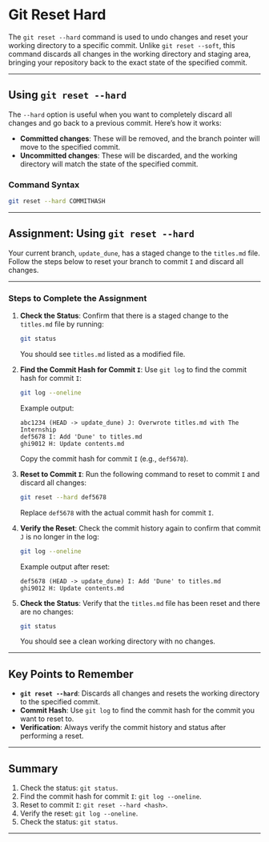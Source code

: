 # Git Reset Hard

The `git reset --hard` command is used to undo changes and reset your working directory to a specific commit. Unlike `git reset --soft`, this command discards all changes in the working directory and staging area, bringing your repository back to the exact state of the specified commit.

---

## Using `git reset --hard`

The `--hard` option is useful when you want to completely discard all changes and go back to a previous commit. Here’s how it works:

- **Committed changes**: These will be removed, and the branch pointer will move to the specified commit.
- **Uncommitted changes**: These will be discarded, and the working directory will match the state of the specified commit.

### Command Syntax

```bash
git reset --hard COMMITHASH
```

---

## Assignment: Using `git reset --hard`

Your current branch, `update_dune`, has a staged change to the `titles.md` file. Follow the steps below to reset your branch to commit `I` and discard all changes.

---

### Steps to Complete the Assignment

1. **Check the Status**:
   Confirm that there is a staged change to the `titles.md` file by running:

   ```bash
   git status
   ```

   You should see `titles.md` listed as a modified file.

2. **Find the Commit Hash for Commit `I`**:
   Use `git log` to find the commit hash for commit `I`:

   ```bash
   git log --oneline
   ```

   Example output:

   ```
   abc1234 (HEAD -> update_dune) J: Overwrote titles.md with The Internship
   def5678 I: Add 'Dune' to titles.md
   ghi9012 H: Update contents.md
   ```

   Copy the commit hash for commit `I` (e.g., `def5678`).

3. **Reset to Commit `I`**:
   Run the following command to reset to commit `I` and discard all changes:

   ```bash
   git reset --hard def5678
   ```

   Replace `def5678` with the actual commit hash for commit `I`.

4. **Verify the Reset**:
   Check the commit history again to confirm that commit `J` is no longer in the log:

   ```bash
   git log --oneline
   ```

   Example output after reset:

   ```
   def5678 (HEAD -> update_dune) I: Add 'Dune' to titles.md
   ghi9012 H: Update contents.md
   ```

5. **Check the Status**:
   Verify that the `titles.md` file has been reset and there are no changes:

   ```bash
   git status
   ```

   You should see a clean working directory with no changes.

---

## Key Points to Remember

- **`git reset --hard`**: Discards all changes and resets the working directory to the specified commit.
- **Commit Hash**: Use `git log` to find the commit hash for the commit you want to reset to.
- **Verification**: Always verify the commit history and status after performing a reset.

---

## Summary

1. Check the status: `git status`.
2. Find the commit hash for commit `I`: `git log --oneline`.
3. Reset to commit `I`: `git reset --hard <hash>`.
4. Verify the reset: `git log --oneline`.
5. Check the status: `git status`.

---
